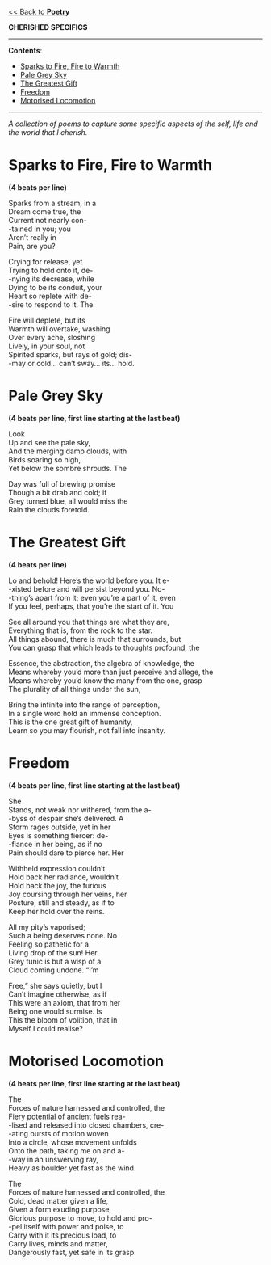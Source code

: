[<< Back to **Poetry**](https://pranigopu.github.io/art/poetry)

**CHERISHED SPECIFICS**

---

**Contents**:

- [Sparks to Fire, Fire to Warmth](#sparks-to-fire-fire-to-warmth)
- [Pale Grey Sky](#pale-grey-sky)
- [The Greatest Gift](#the-greatest-gift)
- [Freedom](#freedom)
- [Motorised Locomotion](#motorised-locomotion)

---

_A collection of poems to capture some specific aspects of the self, life and the world that I cherish._

# Sparks to Fire, Fire to Warmth
**(4 beats per line)**

Sparks from a stream, in a <br>
Dream come true, the <br>
Current not nearly con- <br>
-tained in you; you <br>
Aren’t really in <br>
Pain, are you?

Crying for release, yet <br>
Trying to hold onto it, de- <br>
-nying its decrease, while <br>
Dying to be its conduit, your <br>
Heart so replete with de- <br>
-sire to respond to it. The

Fire will deplete, but its <br>
Warmth will overtake, washing <br>
Over every ache, sloshing <br>
Lively, in your soul, not <br>
Spirited sparks, but rays of gold; dis- <br>
-may or cold… can’t sway… its… hold.

# Pale Grey Sky
**(4 beats per line, first line starting at the last beat)**

Look <br>
Up and see the pale sky, <br>
And the merging damp clouds, with <br>
Birds soaring so high, <br>
Yet below the sombre shrouds. The

Day was full of brewing promise <br>
Though a bit drab and cold; if <br>
Grey turned blue, all would miss the <br>
Rain the clouds foretold.

# The Greatest Gift
**(4 beats per line)**

Lo and behold! Here’s the world before you. It e- <br>
-xisted before and will persist beyond you. No- <br>
-thing’s apart from it; even you’re a part of it, even <br>
If you feel, perhaps, that you’re the start of it. You

See all around you that things are what they are, <br>
Everything that is, from the rock to the star. <br>
All things abound, there is much that surrounds, but <br>
You can grasp that which leads to thoughts profound, the

Essence, the abstraction, the algebra of knowledge, the <br>
Means whereby you’d more than just perceive and allege, the <br>
Means whereby you’d know the many from the one, grasp <br>
The plurality of all things under the sun,

Bring the infinite into the range of perception, <br>
In a single word hold an immense conception. <br>
This is the one great gift of humanity, <br>
Learn so you may flourish, not fall into insanity.

# Freedom
**(4 beats per line, first line starting at the last beat)**

She <br>
Stands, not weak nor withered, from the a- <br>
-byss of despair she’s delivered. A <br>
Storm rages outside, yet in her <br>
Eyes is something fiercer: de- <br>
-fiance in her being, as if no <br>
Pain should dare to pierce her. Her

Withheld expression couldn’t <br>
Hold back her radiance, wouldn’t <br>
Hold back the joy, the furious <br>
Joy coursing through her veins, her <br>
Posture, still and steady, as if to <br>
Keep her hold over the reins.

All my pity’s vaporised; <br>
Such a being deserves none. No <br>
Feeling so pathetic for a <br>
Living drop of the sun! Her <br>
Grey tunic is but a wisp of a <br>
Cloud coming undone. “I’m

Free,” she says quietly, but I <br>
Can’t imagine otherwise, as if <br>
This were an axiom, that from her <br>
Being one would surmise. Is <br>
This the bloom of volition, that in <br>
Myself I could realise?

# Motorised Locomotion
**(4 beats per line, first line starting at the last beat)**

The <br>
Forces of nature harnessed and controlled, the <br>
Fiery potential of ancient fuels rea- <br>
-lised and released into closed chambers, cre- <br>
-ating bursts of motion woven <br>
Into a circle, whose movement unfolds <br>
Onto the path, taking me on and a- <br>
-way in an unswerving ray, <br>
Heavy as boulder yet fast as the wind.

The <br>
Forces of nature harnessed and controlled, the <br>
Cold, dead matter given a life, <br>
Given a form exuding purpose, <br>
Glorious purpose to move, to hold and pro- <br>
-pel itself with power and poise, to <br>
Carry with it its precious load, to <br>
Carry lives, minds and matter, <br>
Dangerously fast, yet safe in its grasp.